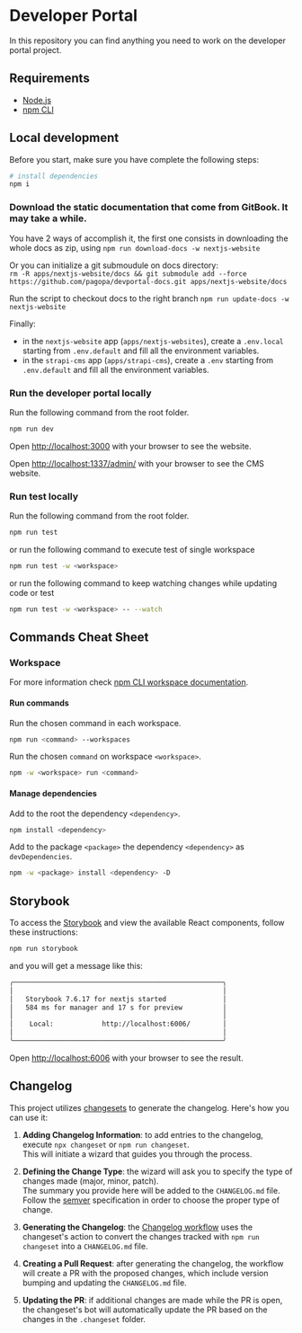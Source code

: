 # Developer Portal

In this repository you can find anything you need to work on the developer portal project.

## Requirements

- [Node.js](https://nodejs.org/docs/latest-v18.x/api/index.html)
- [npm CLI](https://docs.npmjs.com/cli/v9)

## Local development

Before you start, make sure you have complete the following steps:

``` bash
# install dependencies
npm i
```

### Download the static documentation that come from GitBook. It may take a while.

You have 2 ways of accomplish it, the first one consists in downloading the whole docs as zip, using 
`npm run download-docs -w nextjs-website`  

Or you can initialize a git submoudule on docs directory:  
`rm -R apps/nextjs-website/docs && git submodule add --force https://github.com/pagopa/devportal-docs.git apps/nextjs-website/docs`  

Run the script to checkout docs to the right branch
`npm run update-docs -w nextjs-website` 


Finally:
- in the `nextjs-website` app (`apps/nextjs-websites`), create a `.env.local` starting from `.env.default` and fill all the environment variables.
- in the `strapi-cms` app (`apps/strapi-cms`), create a `.env` starting from `.env.default` and fill all the environment variables.

### Run the developer portal locally

Run the following command from the root folder.

``` bash
npm run dev
```

Open [http://localhost:3000](http://localhost:3000) with your browser to see the website.

Open [http://localhost:1337/admin/](http://localhost:1337/admin/) with your browser to see the CMS website.

### Run test locally

Run the following command from the root folder.

``` bash
npm run test
```

or run the following command to execute test of single workspace

``` bash
npm run test -w <workspace>
```

or run the following command to keep watching changes while updating code or test

``` bash
npm run test -w <workspace> -- --watch
```

## Commands Cheat Sheet


### Workspace

For more information check [npm CLI workspace documentation](https://docs.npmjs.com/cli/v9/using-npm/workspaces).

#### Run commands

Run the chosen command in each workspace.

``` bash
npm run <command> --workspaces
```

Run the chosen `command` on workspace `<workspace>`.

``` bash
npm -w <workspace> run <command>
```

#### Manage dependencies
Add to the root the dependency `<dependency>`.

``` bash
npm install <dependency>
```

Add to the package `<package>` the dependency `<dependency>` as `devDependencies`.

``` bash
npm -w <package> install <dependency> -D
```

## Storybook
To access the [Storybook](https://storybook.js.org/) and view the available React components, follow these instructions:
```bash
npm run storybook
```
and you will get a message like this:
```bash
╭────────────────────────────────────────────────────╮
│                                                    │
│   Storybook 7.6.17 for nextjs started              │
│   584 ms for manager and 17 s for preview          │
│                                                    │
│    Local:            http://localhost:6006/        │
│                                                    │
╰────────────────────────────────────────────────────╯
```
Open [http://localhost:6006](http://localhost:6006) with your browser to see the result.


## Changelog
This project utilizes [changesets](https://github.com/changesets/changesets) to generate the changelog. Here's how you can use it:

1. **Adding Changelog Information**: to add entries to the changelog, execute `npx changeset` or `npm run changeset`.  
This will initiate a wizard that guides you through the process.

2. **Defining the Change Type**: the wizard will ask you to specify the type of changes made (major, minor, patch).  
The summary you provide here will be added to the `CHANGELOG.md` file. Follow the [semver](https://semver.org/#summary) specification in order to choose the proper type of change.

3. **Generating the Changelog**: the [Changelog workflow](.github/workflows/changelog.yaml) uses the changeset's action to convert the changes tracked with `npm run changeset` into a `CHANGELOG.md` file.

4. **Creating a Pull Request**: after generating the changelog, the workflow will create a PR with the proposed changes, which include version bumping and updating the `CHANGELOG.md` file.

5. **Updating the PR**: if additional changes are made while the PR is open, the changeset's bot will automatically update the PR based on the changes in the `.changeset` folder.
